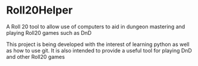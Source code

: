 # Roll20Helper
A Roll 20 tool to allow use of computers to aid in dungeon mastering and playing Roll20 games such as DnD 

This project is being developed with the interest of learning python as well as how to use git.
It is also intended to provide a useful tool for playing DnD and other Roll20 games

